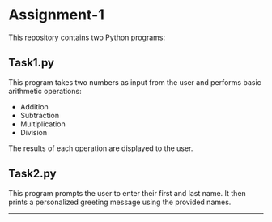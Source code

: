 # Assignment-1

This repository contains two Python programs:

## Task1.py

This program takes two numbers as input from the user and performs basic arithmetic operations:
- Addition
- Subtraction
- Multiplication
- Division

The results of each operation are displayed to the user.

## Task2.py

This program prompts the user to enter their first and last name. It then prints a personalized greeting message using the provided names.

---
